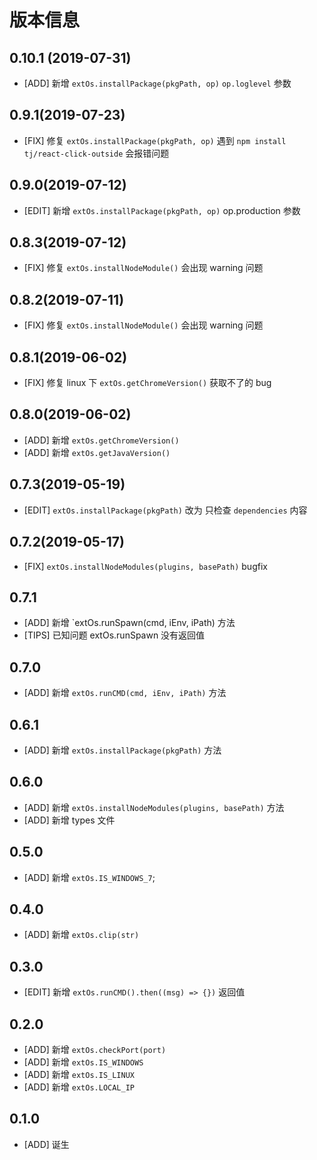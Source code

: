 # 版本信息
## 0.10.1 (2019-07-31)
* [ADD] 新增 `extOs.installPackage(pkgPath, op)` `op.loglevel` 参数

## 0.9.1(2019-07-23)
* [FIX] 修复 `extOs.installPackage(pkgPath, op)` 遇到 `npm install tj/react-click-outside` 会报错问题

## 0.9.0(2019-07-12)
* [EDIT] 新增 `extOs.installPackage(pkgPath, op)` op.production 参数

## 0.8.3(2019-07-12)
* [FIX] 修复 `extOs.installNodeModule()` 会出现 warning 问题

## 0.8.2(2019-07-11)
* [FIX] 修复 `extOs.installNodeModule()` 会出现 warning 问题

## 0.8.1(2019-06-02)
* [FIX] 修复 linux 下 `extOs.getChromeVersion()` 获取不了的 bug 

## 0.8.0(2019-06-02)
* [ADD] 新增 `extOs.getChromeVersion()` 
* [ADD] 新增 `extOs.getJavaVersion()` 

## 0.7.3(2019-05-19)
* [EDIT] `extOs.installPackage(pkgPath)` 改为 只检查 `dependencies` 内容
## 0.7.2(2019-05-17)
* [FIX] `extOs.installNodeModules(plugins, basePath)` bugfix

## 0.7.1
* [ADD] 新增 `extOs.runSpawn(cmd, iEnv, iPath) 方法
* [TIPS] 已知问题 extOs.runSpawn 没有返回值

## 0.7.0
* [ADD] 新增 `extOs.runCMD(cmd, iEnv, iPath)` 方法

## 0.6.1
* [ADD] 新增 `extOs.installPackage(pkgPath)` 方法

## 0.6.0
* [ADD] 新增 `extOs.installNodeModules(plugins, basePath)` 方法
* [ADD] 新增 types 文件

## 0.5.0
* [ADD] 新增 `extOs.IS_WINDOWS_7`;

## 0.4.0
* [ADD] 新增 `extOs.clip(str)`

## 0.3.0
* [EDIT] 新增 `extOs.runCMD().then((msg) => {})` 返回值

## 0.2.0
* [ADD] 新增 `extOs.checkPort(port)`
* [ADD] 新增 `extOs.IS_WINDOWS`
* [ADD] 新增 `extOs.IS_LINUX`
* [ADD] 新增 `extOs.LOCAL_IP`

## 0.1.0
* [ADD] 诞生

